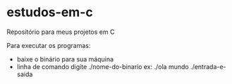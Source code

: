 # estudos-em-c
Repositório para meus projetos em C

Para executar os programas:
- baixe o binário para sua máquina
- linha de comando digite ./nome-do-binario
  ex: ./ola mundo
      ./entrada-e-saida
